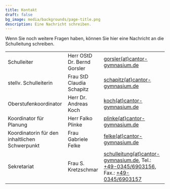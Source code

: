 ```yaml
---
title: Kontakt
draft: false
bg_image: media/backgrounds/page-title.png
description: Eine Nachricht schreiben.
---
```

Wenn Sie noch weitere Fragen haben, können Sie hier eine Nachricht an die Schulleitung schreiben.

| | | |
|---|---|---|
|Schulleiter|Herr OStD Dr. Bernd Gorsler|[gorsler(at)cantor-gymnasium.de](mailto:gorsler@cantor-gymnasium.de)|
|stellv. Schulleiterin|Frau StD Claudia Schapitz|[schapitz(at)cantor-gymnasium.de](mailto:schapitz@cantor-gymnasium.de)|
|Oberstufenkoordinator|Herr Dr. Andreas Koch|[koch(at)cantor-gymnasium.de](mailto:koch@cantor-gymnasium.de)|
|Koordinator für Planung|Herr Falko Plinke|[plinke(at)cantor-gymnasium.de](mailto:plinke@cantor-gymnasium.de)|
|Koordinatorin für den inhaltlichen Schwerpunkt|Frau Gabriele Felke|[felke(at)cantor-gymnasium.de](mailto:felke@cantor-gymnasium.de)|
|Sekretariat|Frau S. Kretzschmar|[schulleitung(at)cantor-gymnasium.de](mailto:schulleitung@cantor-gymnasium.de), Tel.: [+49-0345/6903156](tel:+493456903156), Fax.: [+49-0345/6903157](tel:+493456903157)|





